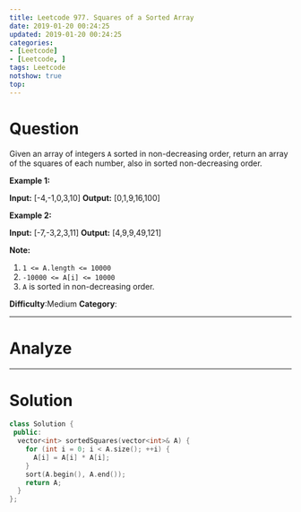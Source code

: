 ```yaml
---
title: Leetcode 977. Squares of a Sorted Array
date: 2019-01-20 00:24:25
updated: 2019-01-20 00:24:25
categories: 
- [Leetcode]
- [Leetcode, ]
tags: Leetcode
notshow: true
top:
---
```


# Question

Given an array of integers  `A` sorted in non-decreasing order, return an array of the squares of each number, also in sorted non-decreasing order.

**Example 1:**

**Input:** [-4,-1,0,3,10]
**Output:** [0,1,9,16,100]

**Example 2:**

**Input:** [-7,-3,2,3,11]
**Output:** [4,9,9,49,121]

**Note:**

1. `1 <= A.length <= 10000`
2. `-10000 <= A[i] <= 10000`
3. `A` is sorted in non-decreasing order.

**Difficulty**:Medium
**Category**:

<!-- more -->

------------

# Analyze

------------

# Solution

```cpp
class Solution {
 public:
  vector<int> sortedSquares(vector<int>& A) {
    for (int i = 0; i < A.size(); ++i) {
      A[i] = A[i] * A[i];
    }
    sort(A.begin(), A.end());
    return A;
  }
};
```
